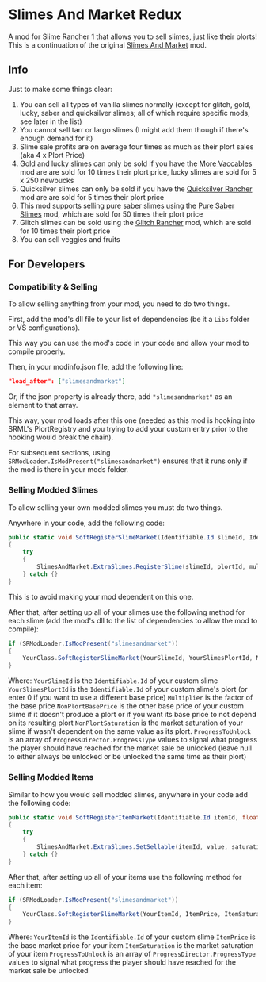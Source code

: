 # Slimes And Market Redux
A mod for Slime Rancher 1 that allows you to sell slimes, just like their plorts! This is a continuation of the original [Slimes And Market](https://www.nexusmods.com/slimerancher/mods/118) mod.

## Info
Just to make some things clear:
1. You can sell all types of vanilla slimes normally (except for glitch, gold, lucky, saber and quicksilver slimes; all of which require specific mods, see later in the list)
2. You cannot sell tarr or largo slimes (I might add them though if there's enough demand for it)
3. Slime sale profits are on average four times as much as their plort sales (aka 4 x Plort Price)
4. Gold and lucky slimes can only be sold if you have the [More Vaccables](https://www.nexusmods.com/slimerancher/mods/4) mod are are sold for 10 times their plort price, lucky slimes are sold for 5 x 250 newbucks
5. Quicksilver slimes can only be sold if you have the [Quicksilver Rancher](https://www.nexusmods.com/slimerancher/mods/130) mod are are sold for 5 times their plort price
6. This mod supports selling pure saber slimes using the [Pure Saber Slimes](https://www.nexusmods.com/slimerancher/mods/75) mod, which are sold for 50 times their plort price
7. Glitch slimes can be sold using the [Glitch Rancher](https://www.nexusmods.com/slimerancher/mods/86) mod, which are sold for 10 times their plort price
8. You can sell veggies and fruits

## For Developers

### Compatibility & Selling
To allow selling anything from your mod, you need to do two things.

First, add the mod's dll file to your list of dependencies (be it a `Libs` folder or VS configurations).

This way you can use the mod's code in your code and allow your mod to compile properly.

Then, in your modinfo.json file, add the following line:

```json
"load_after": ["slimesandmarket"]
```

Or, if the json property is already there, add `"slimesandmarket"` as an element to that array.

This way, your mod loads after this one (needed as this mod is hooking into SRML's PlortRegistry and you trying to add your custom entry prior to the hooking would break the chain).

For subsequent sections, using `SRModLoader.IsModPresent("slimesandmarket")` ensures that it runs only if the mod is there in your mods folder.

### Selling Modded Slimes
To allow selling your own modded slimes you must do two things.

Anywhere in your code, add the following code:

```cs
public static void SoftRegisterSlimeMarket(Identifiable.Id slimeId, Identifiable.Id plortId, float multiplier = 4f, float basePrice = 0f, float slimeSaturation = 0f, ProgressDirector.ProgressType[] progress = null)
{
    try
    {
        SlimesAndMarket.ExtraSlimes.RegisterSlime(slimeId, plortId, multiplier, basePrice, slimeSaturation, progress);
    } catch {}
}
```

This is to avoid making your mod dependent on this one.

After that, after setting up all of your slimes use the following method for each slime (add the mod's dll to the list of dependencies to allow the mod to compile):

```cs
if (SRModLoader.IsModPresent("slimesandmarket"))
{
    YourClass.SoftRegisterSlimeMarket(YourSlimeId, YourSlimesPlortId, Multiplier, NonPlortBasePrice, NonPlortSaturation, ProgressToUnlock); // Repeat this for every slime of yours
}
```

Where:
`YourSlimeId` is the `Identifiable.Id` of your custom slime
`YourSlimesPlortId` is the `Identifiable.Id` of your custom slime's plort (or enter 0 if you want to use a different base price)
`Multiplier` is the factor of the base price
`NonPlortBasePrice` is the other base price of your custom slime if it doesn't produce a plort or if you want its base price to not depend on its resulting plort
`NonPlortSaturation` is the market saturation of your slime if wasn't dependent on the same value as its plort.
`ProgressToUnlock` is an array of `ProgressDirector.ProgressType` values to signal what progress the player should have reached for the market sale be unlocked (leave null to either always be unlocked or be unlocked the same time as their plort)

### Selling Modded Items

Similar to how you would sell modded slimes, anywhere in your code add the following code:

```cs
public static void SoftRegisterItemMarket(Identifiable.Id itemId, float value, float saturation, ProgressDirector.ProgressType[] progress = null)
{
    try
    {
        SlimesAndMarket.ExtraSlimes.SetSellable(itemId, value, saturation, progress);
    } catch {}
}
```

After that, after setting up all of your items use the following method for each item:

```cs
if (SRModLoader.IsModPresent("slimesandmarket"))
{
    YourClass.SoftRegisterSlimeMarket(YourItemId, ItemPrice, ItemSaturation, ProgressToUnlock); // Repeat this for every item of yours
}
```

Where:
`YourItemId` is the `Identifiable.Id` of your custom slime
`ItemPrice` is the base market price for your item
`ItemSaturation` is the market saturation of your item
`ProgressToUnlock` is an array of `ProgressDirector.ProgressType` values to signal what progress the player should have reached for the market sale be unlocked